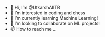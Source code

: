 - 👋 Hi, I’m @UtkarshAIITB
- 👀 I’m interested in coding and chess
- 🌱 I’m currently learning Machine Learning!
- 💞️ I’m looking to collaborate on ML projects!
- 📫 How to reach me ...

<!---
UtkarshAIITB/UtkarshAIITB is a ✨ special ✨ repository because its `README.md` (this file) appears on your GitHub profile.
You can click the Preview link to take a look at your changes.
--->
